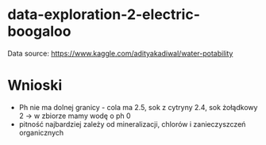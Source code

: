 # data-exploration-2-electric-boogaloo
Data source: https://www.kaggle.com/adityakadiwal/water-potability


# Wnioski
- Ph nie ma dolnej granicy - cola ma 2.5, sok z cytryny 2.4, sok żołądkowy 2 -> w zbiorze mamy wodę o ph 0
- pitność najbardziej zależy od mineralizacji, chlorów i zanieczyszczeń organicznych